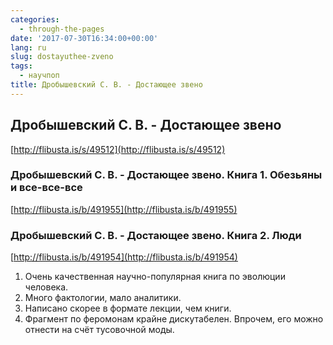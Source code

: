 ```yaml
---
categories:
  - through-the-pages
date: '2017-07-30T16:34:00+00:00'
lang: ru
slug: dostayuthee-zveno
tags:
  - научпоп
title: Дробышевский С. В. - Достающее звено
---
```



## Дробышевский С. В. - Достающее звено

[http://flibusta.is/s/49512](http://flibusta.is/s/49512)

<!--more-->

### Дробышевский С. В. - Достающее звено. Книга 1. Обезьяны и все-все-все

[http://flibusta.is/b/491955](http://flibusta.is/b/491955)

### Дробышевский С. В. - Достающее звено. Книга 2. Люди

[http://flibusta.is/b/491954](http://flibusta.is/b/491954)

1.  Очень качественная научно-популярная книга по эволюции человека.
2.  Много фактологии, мало аналитики.
3.  Написано скорее в формате лекции, чем книги.
4.  Фрагмент по феромонам крайне дискутабелен. Впрочем, его можно отнести на счёт тусовочной моды.
